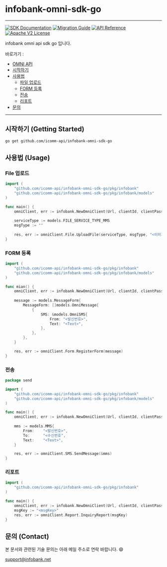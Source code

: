 # infobank-omni-sdk-go
---
[![SDK Documentation](https://img.shields.io/badge/SDK-Documentation-blue)]() [![Migration Guide](https://img.shields.io/badge/Migration-Guide-blue)]() [![API Reference](https://img.shields.io/badge/api-reference-blue.svg)]() [![Apache V2 License](https://img.shields.io/badge/license-Apache%20V2-blue.svg)]()


infobank omni api sdk go 입니다.

바로가기 :
- [OMNI API](https://infobank-guide.gitbook.io/omni_api)
- [시작하기](#시작하기-getting-started)
- [사용법](#사용법-usage)
  - [파일 업로드](#파일-업로드)
  - [FORM 등록](#form-등록)
  - [전송](#전송)
  - [리포트](#리포트)
- [문의](#문의)

------------
## 시작하기 (Getting Started)

```bash
go get github.com/icomm-api/infobank-omni-sdk-go
```


## 사용법 (Usage)

### File 업로드
```go
import (
    "github.com/icomm-api/infobank-omni-sdk-go/pkg/infobank"
    "github.com/icomm-api/infobank-omni-sdk-go/pkg/infobank/models"
)

func main() {
    omniClient, err := infobank.NewOmniClient(Url, clientId, clientPassword)
    
    serviceType := models.FILE_SERVICE_TYPE_MMS
    msgType := ""
	
    res, err := omniClient.File.UploadFile(serviceType, msgType, "<이미지 경로>")
}
```


### FORM 등록
```go
import (
    "github.com/icomm-api/infobank-omni-sdk-go/pkg/infobank"
    "github.com/icomm-api/infobank-omni-sdk-go/pkg/infobank/models"
)

func mian() {
    omniClient, err := infobank.NewOmniClient(Url, clientId, clientPassword)
    
    message := models.MessageForm{
		MessageForm: []models.OmniMessage{
			{
				SMS: &models.OmniSMS{
					From: "<발신번호>",
					Text: "<Text>",
				},
			},
		},
	}

    res, err := omniClient.Form.RegisterForm(message)
}
```

### 전송
```go
package send

import (
	"github.com/icomm-api/infobank-omni-sdk-go/pkg/infobank"
    "github.com/icomm-api/infobank-omni-sdk-go/pkg/infobank/models"
)

func main() {
	omniClient, err := infobank.NewOmniClient(Url, clientId, clientPassword)
	
    mms := models.MMS{
		From:    "<발신번호>",
		To:      "<수신번호",
		Text:    "<Text>",
	}

	res, err := omniClient.SMS.SendMessage(&mms)
}
```

### 리포트
```go
import (
    "github.com/icomm-api/infobank-omni-sdk-go/pkg/infobank"
)

func main() {
    omniClient, err := infobank.NewOmniClient(Url, clientId, clientPassword)
    msgKey := "<msgKey>"
	res, err := omniClient.Report.InquiryReport(msgKey)
}
```

## 문의 (Contact)
본 문서와 관련된 기술 문의는 아래 메일 주소로 연락 바랍니다. 😄

[support@infobank.net](support@infobank.net)








